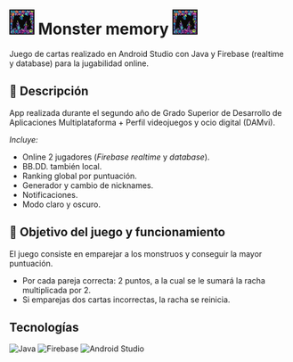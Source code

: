 #  <img src="app/src/main/res/drawable/memory_icon.png" alt="Icono Memory" width="45" height="45"> Monster memory <img src="app/src/main/res/drawable/memory_icon.png" alt="Icono Memory" width="45" height="45">
Juego de cartas realizado en Android Studio con Java y Firebase (realtime y database) para la jugabilidad online.

## 📄 Descripción
App realizada durante el segundo año de Grado Superior de Desarrollo de Aplicaciones Multiplataforma + Perfil videojuegos y ocio digital (DAMvi).

_Incluye:_
- Online 2 jugadores (_Firebase realtime_ y _database_).
- BB.DD. también local.
- Ranking global por puntuación.
- Generador y cambio de nicknames.
- Notificaciones.
- Modo claro y oscuro.

## 🎯 Objetivo del juego y funcionamiento
El juego consiste en emparejar a los monstruos y conseguir la mayor puntuación.

- Por cada pareja correcta: 2 puntos, a la cual se le sumará la racha multiplicada por 2.
- Si emparejas dos cartas incorrectas, la racha se reinicia.

## Tecnologías
![Java](https://img.shields.io/badge/java-%23ED8B00.svg?style=for-the-badge&logo=openjdk&logoColor=white)
![Firebase](https://img.shields.io/badge/firebase-a08021?style=for-the-badge&logo=firebase&logoColor=ffcd34)
![Android Studio](https://img.shields.io/badge/android%20studio-346ac1?style=for-the-badge&logo=android%20studio&logoColor=white)
